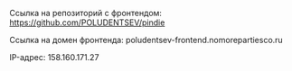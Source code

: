 Ссылка на репозиторий с фронтендом: https://github.com/POLUDENTSEV/pindie

Ссылка на домен фронтенда: poludentsev-frontend.nomorepartiesco.ru

IP-адрес: 158.160.171.27
